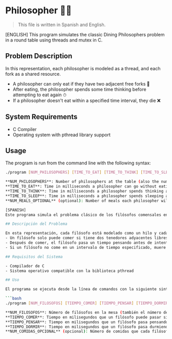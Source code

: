 # Philosopher 🍝🍴

> This file is written in Spanish and English.
 
[ENGLISH]
This program simulates the classic Dining Philosophers problem in a round table using threads and mutex in C.

## Problem Description

In this representation, each philosopher is modeled as a thread, and each fork as a shared resource.
- A philosopher can only eat if they have two adjacent free forks 🍴
- After eating, the philosopher spends some time thinking before attempting to eat again ⏱
- If a philosopher doesn't eat within a specified time interval, they die ❌

## System Requirements

- C Compiler
- Operating system with pthread library support

## Usage

The program is run from the command line with the following syntax:

```bash
./program [NUM_PHILOSOPHERS] [TIME_TO_EAT] [TIME_TO_THINK] [TIME_TO_SLEEP] [NUM_MEALS_OPTIONAL]

**NUM_PHILOSOPHERS**: Number of philosophers at the table (also the number of forks).
**TIME_TO_EAT**: Time in milliseconds a philosopher can go without eating before dying.
**TIME_TO_THINK**: Time in milliseconds a philosopher spends thinking after eating.
**TIME_TO_SLEEP**: Time in milliseconds a philosopher spends sleeping after thinking.
**NUM_MEALS_OPTIONAL** (optional): Number of meals each philosopher will have before the program stops. If not provided, the program will run indefinitely.

[SPANISH]
Este programa simula el problema clásico de los filósofos comensales en una mesa redonda utilizando hilos y mutex en C.

## Descripción del Problema

En esta representación, cada filósofo está modelado como un hilo y cada tenedor como un recurso compartido.
- Un filósofo solo puede comer si tiene dos tenedores adyacentes libres 🍴
- Después de comer, el filósofo pasa un tiempo pensando antes de intentar comer nuevamente ⏱
- Si un filósofo no come en un intervalo de tiempo especificado, muere ❌

## Requisitos del Sistema

- Compilador de C
- Sistema operativo compatible con la biblioteca pthread

## Uso

El programa se ejecuta desde la línea de comandos con la siguiente sintaxis:

```bash
./program [NUM_FILOSOFOS] [TIEMPO_COMER] [TIEMPO_PENSAR] [TIEMPO_DORMIR] [NUM_COMIDAS_OPCIONAL]

**NUM_FILOSOFOS**: Número de filósofos en la mesa (también el número de tenedores).
**TIEMPO_COMER**: Tiempo en milisegundos que un filósofo puede pasar sin comer antes de morir.
**TIEMPO_PENSAR**: Tiempo en milisegundos que un filósofo pasa pensando después de comer.
**TIEMPO_DORMIR**: Tiempo en milisegundos que un filósofo pasa durmiendo después de pensar.
**NUM_COMIDAS_OPCIONAL** (opcional): Número de comidas que cada filósofo realizará antes de que el programa se detenga. Si no se proporciona, el programa se ejecutará indefinidamente.
